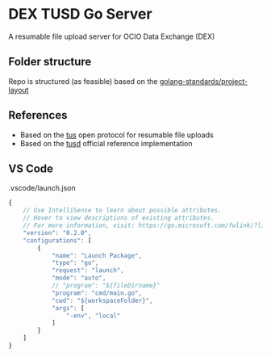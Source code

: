 # DEX TUSD Go Server 
A resumable file upload server for OCIO Data Exchange (DEX)

## Folder structure
Repo is structured (as feasible) based on the [golang-standards/project-layout](https://github.com/golang-standards/project-layout)

## References
- Based on the [tus](https://tus.io/) open protocol for resumable file uploads
- Based on the [tusd](https://github.com/tus/tusd) official reference implementation

## VS Code 
.vscode/launch.json
```js
{
    // Use IntelliSense to learn about possible attributes.
    // Hover to view descriptions of existing attributes.
    // For more information, visit: https://go.microsoft.com/fwlink/?linkid=830387
    "version": "0.2.0",
    "configurations": [
        {
            "name": "Launch Package",
            "type": "go",
            "request": "launch",
            "mode": "auto",
            // "program": "${fileDirname}"
            "program": "cmd/main.go",
            "cwd": "${workspaceFolder}",
            "args": [
                "-env", "local"
            ]
        }
    ]
}
```

